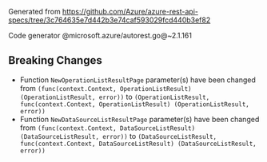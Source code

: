 Generated from https://github.com/Azure/azure-rest-api-specs/tree/3c764635e7d442b3e74caf593029fcd440b3ef82

Code generator @microsoft.azure/autorest.go@~2.1.161

## Breaking Changes

- Function `NewOperationListResultPage` parameter(s) have been changed from `(func(context.Context, OperationListResult) (OperationListResult, error))` to `(OperationListResult, func(context.Context, OperationListResult) (OperationListResult, error))`
- Function `NewDataSourceListResultPage` parameter(s) have been changed from `(func(context.Context, DataSourceListResult) (DataSourceListResult, error))` to `(DataSourceListResult, func(context.Context, DataSourceListResult) (DataSourceListResult, error))`

